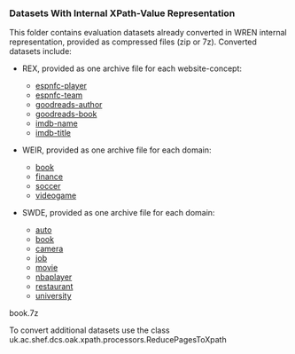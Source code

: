 
### Datasets With Internal XPath-Value Representation ###

This folder contains evaluation datasets already converted in WREN internal representation, provided as compressed files (zip or 7z).
Converted datasets include:
- REX, provided as one archive file for each website-concept:
  * [espnfc-player](./WEIR/espnfc-player-index.7z)
  * [espnfc-team](./WEIR/espnfc-team-index-new.7z)
  * [goodreads-author](./WEIR/goodreads-author-index.7z)
  * [goodreads-book](./WEIR/goodreads-book-index.7z)
  * [imdb-name](./WEIR/imdb-name-index.7z)
  * [imdb-title](./WEIR/imdb-title-index.7z)

- WEIR, provided as one archive file for each domain:
  * [book](./WEIR/book.zip)
  * [finance](./WEIR/finance.zip)
  * [soccer](./WEIR/soccer.zip)
  * [videogame](./WEIR/videogame.7z)

- SWDE, provided as one archive file for each domain:
  * [auto](./swde-17477/auto.7z)
  * [book](./swde-17477/book.7z)
  * [camera](./swde-17477/camera.7z)
  * [job](./swde-17477/job.7z)
  * [movie](./swde-17477/movie.7z)
  * [nbaplayer](./swde-17477/nbaplayer.7z)
  * [restaurant](./swde-17477/restaurant.7z)
  * [university](./swde-17477/university.7z)

book.7z

To convert additional datasets use the class uk.ac.shef.dcs.oak.xpath.processors.ReducePagesToXpath
